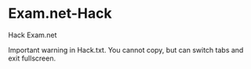 # Exam.net-Hack
Hack Exam.net

Important warning in Hack.txt. You cannot copy, but can switch tabs and exit fullscreen.
